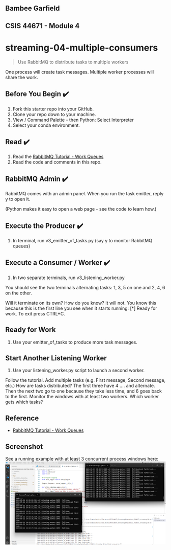 ## Bambee Garfield
## CSIS 44671 - Module 4


# streaming-04-multiple-consumers

> Use RabbitMQ to distribute tasks to multiple workers

One process will create task messages. Multiple worker processes will share the work. 


## Before You Begin ✔️

1. Fork this starter repo into your GitHub.
1. Clone your repo down to your machine.
1. View / Command Palette - then Python: Select Interpreter
1. Select your conda environment. 

## Read ✔️

1. Read the [RabbitMQ Tutorial - Work Queues](https://www.rabbitmq.com/tutorials/tutorial-two-python.html)
1. Read the code and comments in this repo.

## RabbitMQ Admin ✔️

RabbitMQ comes with an admin panel. When you run the task emitter, reply y to open it. 

(Python makes it easy to open a web page - see the code to learn how.)

## Execute the Producer ✔️

1. In terminal, run v3_emitter_of_tasks.py (say y to monitor RabbitMQ queues)


## Execute a Consumer / Worker ✔️

1. In two separate terminals, run v3_listening_worker.py

You should see the two terminals alternating tasks: 1, 3, 5 on one and 2, 4, 6 on the other.

Will it terminate on its own? How do you know? It will not. You know this because this is the first line you see when it starts running:  [*] Ready for work. To exit press CTRL+C. 

## Ready for Work

1. Use your emitter_of_tasks to produce more task messages.

## Start Another Listening Worker 

1. Use your listening_worker.py script to launch a second worker. 

Follow the tutorial. 
Add multiple tasks (e.g. First message, Second message, etc.)
How are tasks distributed? The first three have 4 .... and alternate. Then the next two go to one because they take less time, and 6 goes back to the first.
Monitor the windows with at least two workers. 
Which worker gets which tasks?


## Reference

- [RabbitMQ Tutorial - Work Queues](https://www.rabbitmq.com/tutorials/tutorial-two-python.html)


## Screenshot

See a running example with at least 3 concurrent process windows here:
![alt text](image.png)